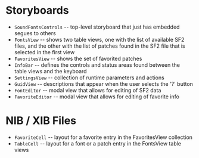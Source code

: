 #  Storyboards

* `SoundFontsControls` -- top-level storyboard that just has embedded segues to others
* `FontsView` -- shows two table views, one with the list of available SF2 files, and the other with the list of patches found in the SF2 file that is selected in the first view
* `FavoritesView` -- shows the set of favorited patches
* `InfoBar` -- defines the controls and status areas found between the table views and the keyboard
* `SettingsView` -- collection of runtime parameters and actions
* `GuidView` -- descriptions that appear when the user selects the '?' button
* `FontEditor` -- modal view that allows for editing of SF2 data
* `FavoriteEditor` -- modal view that allows for editing of favorite info

# NIB / XIB Files

* `FavoriteCell` -- layout for a favorite entry in the FavoritesView collection
* `TableCell` -- layout for a font or a patch entry in the FontsView table views
